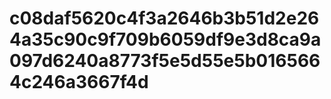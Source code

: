 # c08daf5620c4f3a2646b3b51d2e264a35c90c9f709b6059df9e3d8ca9a097d6240a8773f5e5d55e5b0165664c246a3667f4d